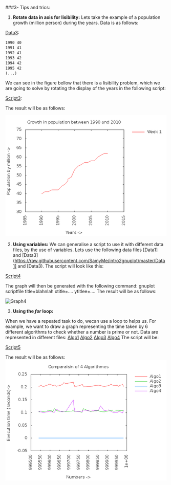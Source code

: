 ###3- Tips and trics:

1. **Rotate data in axis for lisibility:**
Lets take the example of a population growth (million person) during the years. Data is as follows:

[Data3](https://raw.githubusercontent.com/SamyMe/intro2gnuplot/master/Data3):
```text
1990 40
1991 41
1992 41
1993 42 
1994 42
1995 42
(...)
```

We can see in the figure bellow that there is a lisibility problem, which we are going to solve by rotating the display of the years in the following script:

[Script3](https://raw.githubusercontent.com/SamyMe/intro2gnuplot/master/Script3):

The result will be as follows:

![Graph3](https://raw.githubusercontent.com/SamyMe/intro2gnuplot/master/Graph3.png)

2. **Using variables:**
We can generalise a script to use it with different data files, by the use of variables.
Lets use the following data files [Data1] and [Data3](https://raw.githubusercontent.com/SamyMe/intro2gnuplot/master/Data1] and [Data3).
The script will look like this:

[Script4](https://raw.githubusercontent.com/SamyMe/intro2gnuplot/master/Script4)

The graph will then be generated with the following command:
gnuplot scriptfile title=blahnlah xtitle=.... ytitlee=....
The result will be as follows:

![Graph4](https://raw.githubusercontent.com/SamyMe/intro2gnuplot/master/Graph4.png)


3. **Using the *for* loop:**

When we have a repeated task to do, wecan use a loop to helps us.
For example, we want to draw a graph representing the time taken by 6 different algorithms to check whether a number is prime or not.
Data are represented in different files: [Algo1](https://raw.githubusercontent.com/SamyMe/intro2gnuplot/master/Algo1) [Algo2](https://raw.githubusercontent.com/SamyMe/intro2gnuplot/master/Algo2) [Algo3](https://raw.githubusercontent.com/SamyMe/intro2gnuplot/master/Algo3) [Algo4](https://raw.githubusercontent.com/SamyMe/intro2gnuplot/master/Algo4) 
The script will be:

[Script5](https://raw.githubusercontent.com/SamyMe/intro2gnuplot/master/Script5)


The result will be as follows:
![Graph5](https://raw.githubusercontent.com/SamyMe/intro2gnuplot/master/Graph5.png)










